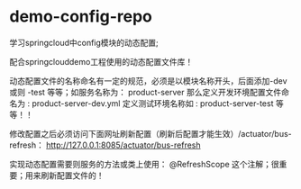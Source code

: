 # demo-config-repo
学习springcloud中config模块的动态配置;

配合springclouddemo工程使用的动态配置文件库！

动态配置文件的名称命名有一定的规范，必须是以模块名称开头，后面添加-dev 或则 -test  等等；如服务名称为： product-server  那么定义开发环境配置文件命名为  :   product-server-dev.yml   定义测试环境名称如 : product-server-test  等等！！

修改配置之后必须访问下面网址刷新配置（刷新后配置才能生效）/actuator/bus-refresh：
http://127.0.0.1:8085/actuator/bus-refresh

实现动态配置需要则服务的方法或类上使用： @RefreshScope 这个注解；很重要；用来刷新配置文件的！